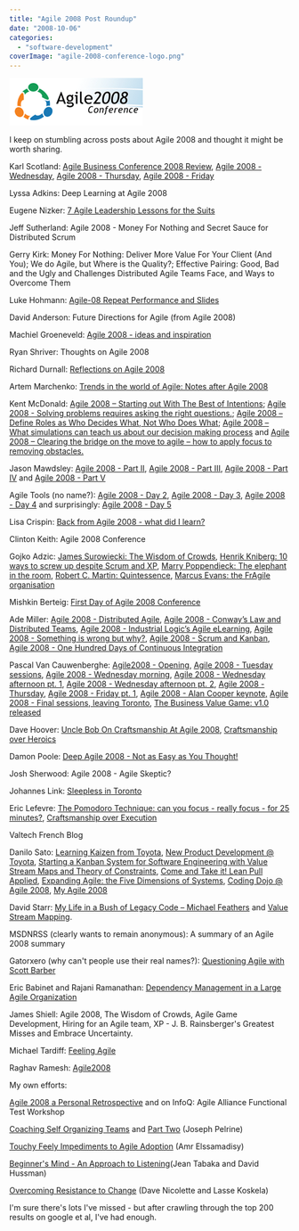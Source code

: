 ```yaml
---
title: "Agile 2008 Post Roundup"
date: "2008-10-06"
categories: 
  - "software-development"
coverImage: "agile-2008-conference-logo.png"
---
```


![agile 2008 conference logo](images/agile-2008-conference-logo.png)

I keep on stumbling across posts about Agile 2008 and thought it might be worth sharing.

Karl Scotland: [Agile Business Conference 2008 Review](https://availagility.wordpress.com/2008/09/26/agile-business-conference-2008-review/), [Agile 2008 - Wednesday](https://availagility.wordpress.com/2008/08/08/agile-2008-wednesday/), [Agile 2008 - Thursday](https://availagility.wordpress.com/2008/08/08/agile-2008-thursday/), [Agile 2008 - Friday](https://availagility.wordpress.com/2008/08/09/agile-2008-friday/)

Lyssa Adkins: Deep Learning at Agile 2008

Eugene Nizker: [7 Agile Leadership Lessons for the Suits](https://www.cio.com/article/447712/_Agile_Leadership_Lessons_for_the_Suits?contentId=447712&slug=&)

Jeff Sutherland: Agile 2008 - Money For Nothing and Secret Sauce for Distributed Scrum

Gerry Kirk: Money For Nothing: Deliver More Value For Your Client (And You); We do Agile, but Where is the Quality?; Effective Pairing: Good, Bad and the Ugly and Challenges Distributed Agile Teams Face, and Ways to Overcome Them

Luke Hohmann: [Agile-08 Repeat Performance and Slides](https://www.enthiosys.com/insights-tools/agile-08-repeat-performance-and-slides)

David Anderson: Future Directions for Agile (from Agile 2008)

Machiel Groeneveld: [Agile 2008 - ideas and inspiration](https://blog.xebia.com/2008/08/27/agile-2008-ideas-and-inspiration/)

Ryan Shriver: Thoughts on Agile 2008

Richard Durnall: [Reflections on Agile 2008](https://www.richarddurnall.com/?p=51)

Artem Marchenko: [Trends in the world of Agile: Notes after Agile 2008](https://agilesoftwaredevelopment.com/blog/artem/trends-in-agile-post-agile2008)

Kent McDonald: [Agile 2008 – Starting out With The Best of Intentions](https://blog.projectconnections.com/project_practitioners/2008/08/agile-2008-star.html); [Agile 2008 - Solving problems requires asking the right questions.](https://blog.projectconnections.com/project_practitioners/2008/08/agile-2008---so.html); [Agile 2008 – Define Roles as Who Decides What, Not Who Does What](https://blog.projectconnections.com/project_practitioners/2008/08/agile-2008-defi.html); [Agile 2008 – What simulations can teach us about our decision making process](https://blog.projectconnections.com/project_practitioners/2008/08/agile-2008-what.html) and [Agile 2008 – Clearing the bridge on the move to agile – how to apply focus to removing obstacles.](https://blog.projectconnections.com/project_practitioners/2008/08/agile-2008-clea.html)

Jason Mawdsley: [Agile 2008 - Part II](https://ontherighttracc.blogspot.com/2008/08/agile-2008-part-ii.html), [Agile 2008 - Part III](https://ontherighttracc.blogspot.com/2008/08/agile-2008-part-iii.html), [Agile 2008 - Part IV](https://ontherighttracc.blogspot.com/2008/08/agile-2008-part-iv.html) and [Agile 2008 - Part V](https://ontherighttracc.blogspot.com/2008/08/agile-2008-part-v.html)

Agile Tools (no name?): [Agile 2008 - Day 2](https://agiletools.wordpress.com/2008/08/05/agile-2008-day-2/), [Agile 2008 - Day 3](https://agiletools.wordpress.com/2008/08/06/agile-2008-day-3/), [Agile 2008 - Day 4](https://agiletools.wordpress.com/2008/08/07/agile-2008-day-4/) and surprisingly: [Agile 2008 - Day 5](https://agiletools.wordpress.com/2008/08/08/agile-2008-day-5/)

Lisa Crispin: [Back from Agile 2008 - what did I learn?](https://lisacrispin.blogspot.com/2008/08/back-from-agile-2008-what-did-i-learn.html)

Clinton Keith: Agile 2008 Conference

Gojko Adzic: [James Surowiecki: The Wisdom of Crowds](https://gojko.net/2008/08/05/building-smart-teams/), [Henrik Kniberg: 10 ways to screw up despite Scrum and XP](https://gojko.net/2008/08/06/10-ways-to-screw-up-despite-scrum-and-xp/), [Marry Poppendieck: The elephant in the room](https://gojko.net/2008/08/07/paying-programmers-are-bonuses-bad-and-what-to-do-about-it/), [Robert C. Martin: Quintessence](https://gojko.net/2008/08/08/the-fifth-element-of-the-agile-manifesto/), [Marcus Evans: the FrAgile organisation](https://gojko.net/2008/08/08/adopting-agile-from-inside-learnings-from-the-bbc/)

Mishkin Berteig: [First Day of Agile 2008 Conference](https://www.agileadvice.com/2008/08/05/miscellaneous/first-day-of-agile-2008-conference/)

Ade Miller: [Agile 2008 - Distributed Agile](https://www.ademiller.com/blogs/tech/2008/08/agile-2008-distributed-agile/), [Agile 2008 - Conway’s Law and Distributed Teams](https://www.ademiller.com/blogs/tech/2008/08/agile-2008-conways-law-and-distributed-teams/), [Agile 2008 - Industrial Logic’s Agile eLearning](https://www.ademiller.com/blogs/tech/2008/08/agile-2008-industrial-logics-agile-elearning/), [Agile 2008 - Something is wrong but why?](https://www.ademiller.com/blogs/tech/2008/08/wrong-but-why/), [Agile 2008 - Scrum and Kanban](https://www.ademiller.com/blogs/tech/2008/08/agile-2008-scrum-and-kanban/), [Agile 2008 - One Hundred Days of Continuous Integration](https://www.ademiller.com/blogs/tech/2008/08/agile-2008-presentation/)

Pascal Van Cauwenberghe: [Agile2008 - Opening](https://blog.nayima.be/2008/08/05/agile2008-opening/), [Agile 2008 - Tuesday sessions](https://blog.nayima.be/2008/08/06/agile-2008-tuesday-sessions/), [Agile 2008 - Wednesday morning](https://blog.nayima.be/2008/08/06/agile-2008-wednesday-morning/), [Agile 2008 - Wednesday afternoon pt. 1](https://blog.nayima.be/2008/08/07/agile-2008-wednesday-afternoon-pt-1/), [Agile 2008 - Wednesday afternoon pt. 2](https://blog.nayima.be/2008/08/07/agile-2008-wednesday-afternoon-pt-2/), [Agile 2008 - Thursday](https://blog.nayima.be/2008/08/08/agile-2008-thursday/), [Agile 2008 - Friday pt. 1](https://blog.nayima.be/2008/08/08/agile-2008-friday-pt-1/), [Agile 2008 - Alan Cooper keynote,](https://blog.nayima.be/2008/08/12/agile-2008-alan-cooper-keynote/) [Agile 2008 - Final sessions, leaving Toronto](https://blog.nayima.be/2008/08/13/agile-2008-final-sessions-leaving-toronto/), [The Business Value Game: v1.0 released](https://blog.nayima.be/2008/08/15/the-business-value-game-v10-released/)

Dave Hoover: [Uncle Bob On Craftsmanship At Agile 2008](https://softwarecraftsmanship.oreilly.com/news/2008/8/8/uncle-bob-on-craftsmanship-at-agile-2008), [Craftsmanship over Heroics](https://softwarecraftsmanship.oreilly.com/news/2008/8/12/craftsmanship-over-heroics)

Damon Poole: [Deep Agile 2008 - Not as Easy as You Thought!](https://damonpoole.blogspot.com/2008/09/deep-agile-2008-not-as-easy-as-you.html)

Josh Sherwood: Agile 2008 - Agile Skeptic?

Johannes Link: [Sleepless in Toronto](https://blog.johanneslink.net/2008/08/07/sleepless-in-toronto/)

Eric Lefevre: [The Pomodoro Technique: can you focus - really focus - for 25 minutes?](https://ericlefevre.net/wordpress/2008/08/06/the-pomodoro-technique-can-you-focus-really-focus-for-25-minutes/), [Craftsmanship over Execution](https://ericlefevre.net/wordpress/2008/09/04/craftsmanship-over-execution/)

Valtech French Blog

Danilo Sato: [Learning Kaizen from Toyota](https://www.dtsato.com/blog/2008/09/03/agile-2008-learning-kaizen-from-toyota/), [New Product Development @ Toyota](https://www.dtsato.com/blog/2008/09/02/agile-2008-new-product-development-toyota/), [Starting a Kanban System for Software Engineering with Value Stream Maps and Theory of Constraints](https://www.dtsato.com/blog/2008/08/28/agile-2008-starting-a-kanban-system-for-software-engineering-with-value-stream-maps-and-theory-of-constraints/), [Come and Take it! Lean Pull Applied](https://www.dtsato.com/blog/2008/08/26/agile-2008-lean-pull-applied/), [Expanding Agile: the Five Dimensions of Systems](https://www.dtsato.com/blog/2008/08/26/agile-2008-expanding-agile-the-five-dimensions-of-systems/), [Coding Dojo @ Agile 2008](https://www.dtsato.com/blog/2008/08/12/coding-dojo-agile-2008/), [My Agile 2008](https://www.dtsato.com/blog/2008/08/12/my-agile-2008/)

David Starr: [My Life in a Bush of Legacy Code – Michael Feathers](https://www.pluralsight.com/community/blogs/starr/archive/2008/08/06/my-life-in-a-bush-of-legacy-code-michael-feathers.aspx) and [Value Stream Mapping](https://www.pluralsight.com/community/blogs/starr/archive/2008/08/06/value-stream-mapping.aspx).

MSDNRSS (clearly wants to remain anonymous): A summary of an Agile 2008 summary

Gatorxero (why can't people use their real names?): [Questioning Agile with Scott Barber](https://devxero.wordpress.com/2008/08/06/agile-2008-questioning-agile-with-scott-barber/)

Eric Babinet and Rajani Ramanathan: [Dependency Management in a Large Agile Organization](https://devxero.wordpress.com/2008/08/07/agile-2008-dependency-management-in-a-large-agile-organization/)

James Shiell: Agile 2008, The Wisdom of Crowds, Agile Game Development, Hiring for an Agile team, XP - J. B. Rainsberger's Greatest Misses and Embrace Uncertainty.

Michael Tardiff: [Feeling Agile](https://feeling-agile.com/)

Raghav Ramesh: [Agile2008](https://ragstorooks.wordpress.com/2008/08/19/agile2008/)

My own efforts:

[Agile 2008 a Personal Retrospective](/blog/agile-2008-a-personal-retrospective.html) and on InfoQ: Agile Alliance Functional Test Workshop

[Coaching Self Organizing Teams](https://www.infoq.com/news/2008/08/coaching_teams) and [Part Two](/blog/coaching-self-organizing-teams.html) (Joseph Pelrine)

[Touchy Feely Impediments to Agile Adoption](https://www.infoq.com/news/2008/08/agile_impediments) (Amr Elssamadisy)

[Beginner's Mind - An Approach to Listening](https://www.infoq.com/news/2008/08/beginners_mind)(Jean Tabaka and David Hussman)

[Overcoming Resistance to Change](https://www.infoq.com/news/2008/08/overcoming_resistance) (Dave Nicolette and Lasse Koskela)

I'm sure there's lots I've missed - but after crawling through the top 200 results on google et al, I've had enough.
